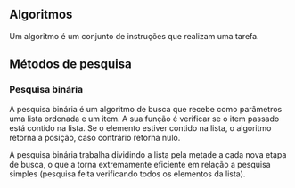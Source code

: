 ## Algoritmos

Um algoritmo é um conjunto de instruções que realizam uma tarefa.

## Métodos de pesquisa

### Pesquisa binária

A pesquisa binária é um algoritmo de busca que recebe como parâmetros uma lista ordenada e um item. A sua função é verificar se o item passado está contido na lista. Se o elemento estiver contido na lista, o algoritmo retorna a posição, caso contrário retorna nulo. 

A pesquisa binária trabalha dividindo a lista pela metade a cada nova etapa de busca, o que a torna extremamente eficiente em relação a pesquisa simples (pesquisa feita verificando todos os elementos da lista). 